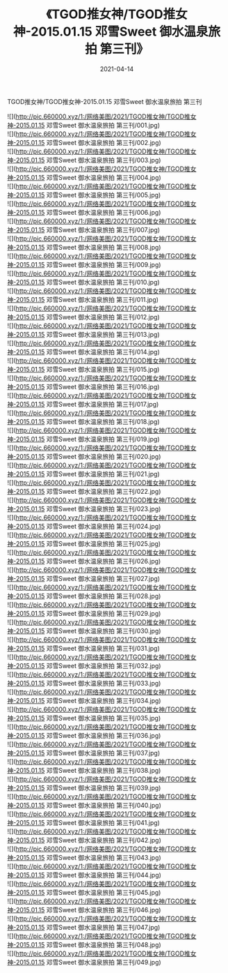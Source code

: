 ﻿---
layout: post
title:  《TGOD推女神/TGOD推女神-2015.01.15 邓雪Sweet 御水温泉旅拍 第三刊》
date:   2021-04-14
img: http://pic.660000.xyz/1:/网络美图/2021/TGOD推女神/TGOD推女神-2015.01.15 邓雪Sweet 御水温泉旅拍 第三刊/000.jpg
categories: [美女, 清纯, 唯美]
---

TGOD推女神/TGOD推女神-2015.01.15 邓雪Sweet 御水温泉旅拍 第三刊

 ![](http://pic.660000.xyz/1:/网络美图/2021/TGOD推女神/TGOD推女神-2015.01.15 邓雪Sweet 御水温泉旅拍 第三刊/001.jpg) <br>![](http://pic.660000.xyz/1:/网络美图/2021/TGOD推女神/TGOD推女神-2015.01.15 邓雪Sweet 御水温泉旅拍 第三刊/002.jpg) <br>![](http://pic.660000.xyz/1:/网络美图/2021/TGOD推女神/TGOD推女神-2015.01.15 邓雪Sweet 御水温泉旅拍 第三刊/003.jpg) <br>![](http://pic.660000.xyz/1:/网络美图/2021/TGOD推女神/TGOD推女神-2015.01.15 邓雪Sweet 御水温泉旅拍 第三刊/004.jpg) <br>![](http://pic.660000.xyz/1:/网络美图/2021/TGOD推女神/TGOD推女神-2015.01.15 邓雪Sweet 御水温泉旅拍 第三刊/005.jpg) <br>![](http://pic.660000.xyz/1:/网络美图/2021/TGOD推女神/TGOD推女神-2015.01.15 邓雪Sweet 御水温泉旅拍 第三刊/006.jpg) <br>![](http://pic.660000.xyz/1:/网络美图/2021/TGOD推女神/TGOD推女神-2015.01.15 邓雪Sweet 御水温泉旅拍 第三刊/007.jpg) <br>![](http://pic.660000.xyz/1:/网络美图/2021/TGOD推女神/TGOD推女神-2015.01.15 邓雪Sweet 御水温泉旅拍 第三刊/008.jpg) <br>![](http://pic.660000.xyz/1:/网络美图/2021/TGOD推女神/TGOD推女神-2015.01.15 邓雪Sweet 御水温泉旅拍 第三刊/009.jpg) <br>![](http://pic.660000.xyz/1:/网络美图/2021/TGOD推女神/TGOD推女神-2015.01.15 邓雪Sweet 御水温泉旅拍 第三刊/010.jpg) <br>![](http://pic.660000.xyz/1:/网络美图/2021/TGOD推女神/TGOD推女神-2015.01.15 邓雪Sweet 御水温泉旅拍 第三刊/011.jpg) <br>![](http://pic.660000.xyz/1:/网络美图/2021/TGOD推女神/TGOD推女神-2015.01.15 邓雪Sweet 御水温泉旅拍 第三刊/012.jpg) <br>![](http://pic.660000.xyz/1:/网络美图/2021/TGOD推女神/TGOD推女神-2015.01.15 邓雪Sweet 御水温泉旅拍 第三刊/013.jpg) <br>![](http://pic.660000.xyz/1:/网络美图/2021/TGOD推女神/TGOD推女神-2015.01.15 邓雪Sweet 御水温泉旅拍 第三刊/014.jpg) <br>![](http://pic.660000.xyz/1:/网络美图/2021/TGOD推女神/TGOD推女神-2015.01.15 邓雪Sweet 御水温泉旅拍 第三刊/015.jpg) <br>![](http://pic.660000.xyz/1:/网络美图/2021/TGOD推女神/TGOD推女神-2015.01.15 邓雪Sweet 御水温泉旅拍 第三刊/016.jpg) <br>![](http://pic.660000.xyz/1:/网络美图/2021/TGOD推女神/TGOD推女神-2015.01.15 邓雪Sweet 御水温泉旅拍 第三刊/017.jpg) <br>![](http://pic.660000.xyz/1:/网络美图/2021/TGOD推女神/TGOD推女神-2015.01.15 邓雪Sweet 御水温泉旅拍 第三刊/018.jpg) <br>![](http://pic.660000.xyz/1:/网络美图/2021/TGOD推女神/TGOD推女神-2015.01.15 邓雪Sweet 御水温泉旅拍 第三刊/019.jpg) <br>![](http://pic.660000.xyz/1:/网络美图/2021/TGOD推女神/TGOD推女神-2015.01.15 邓雪Sweet 御水温泉旅拍 第三刊/020.jpg) <br>![](http://pic.660000.xyz/1:/网络美图/2021/TGOD推女神/TGOD推女神-2015.01.15 邓雪Sweet 御水温泉旅拍 第三刊/021.jpg) <br>![](http://pic.660000.xyz/1:/网络美图/2021/TGOD推女神/TGOD推女神-2015.01.15 邓雪Sweet 御水温泉旅拍 第三刊/022.jpg) <br>![](http://pic.660000.xyz/1:/网络美图/2021/TGOD推女神/TGOD推女神-2015.01.15 邓雪Sweet 御水温泉旅拍 第三刊/023.jpg) <br>![](http://pic.660000.xyz/1:/网络美图/2021/TGOD推女神/TGOD推女神-2015.01.15 邓雪Sweet 御水温泉旅拍 第三刊/024.jpg) <br>![](http://pic.660000.xyz/1:/网络美图/2021/TGOD推女神/TGOD推女神-2015.01.15 邓雪Sweet 御水温泉旅拍 第三刊/025.jpg) <br>![](http://pic.660000.xyz/1:/网络美图/2021/TGOD推女神/TGOD推女神-2015.01.15 邓雪Sweet 御水温泉旅拍 第三刊/026.jpg) <br>![](http://pic.660000.xyz/1:/网络美图/2021/TGOD推女神/TGOD推女神-2015.01.15 邓雪Sweet 御水温泉旅拍 第三刊/027.jpg) <br>![](http://pic.660000.xyz/1:/网络美图/2021/TGOD推女神/TGOD推女神-2015.01.15 邓雪Sweet 御水温泉旅拍 第三刊/028.jpg) <br>![](http://pic.660000.xyz/1:/网络美图/2021/TGOD推女神/TGOD推女神-2015.01.15 邓雪Sweet 御水温泉旅拍 第三刊/029.jpg) <br>![](http://pic.660000.xyz/1:/网络美图/2021/TGOD推女神/TGOD推女神-2015.01.15 邓雪Sweet 御水温泉旅拍 第三刊/030.jpg) <br>![](http://pic.660000.xyz/1:/网络美图/2021/TGOD推女神/TGOD推女神-2015.01.15 邓雪Sweet 御水温泉旅拍 第三刊/031.jpg) <br>![](http://pic.660000.xyz/1:/网络美图/2021/TGOD推女神/TGOD推女神-2015.01.15 邓雪Sweet 御水温泉旅拍 第三刊/032.jpg) <br>![](http://pic.660000.xyz/1:/网络美图/2021/TGOD推女神/TGOD推女神-2015.01.15 邓雪Sweet 御水温泉旅拍 第三刊/033.jpg) <br>![](http://pic.660000.xyz/1:/网络美图/2021/TGOD推女神/TGOD推女神-2015.01.15 邓雪Sweet 御水温泉旅拍 第三刊/034.jpg) <br>![](http://pic.660000.xyz/1:/网络美图/2021/TGOD推女神/TGOD推女神-2015.01.15 邓雪Sweet 御水温泉旅拍 第三刊/035.jpg) <br>![](http://pic.660000.xyz/1:/网络美图/2021/TGOD推女神/TGOD推女神-2015.01.15 邓雪Sweet 御水温泉旅拍 第三刊/036.jpg) <br>![](http://pic.660000.xyz/1:/网络美图/2021/TGOD推女神/TGOD推女神-2015.01.15 邓雪Sweet 御水温泉旅拍 第三刊/037.jpg) <br>![](http://pic.660000.xyz/1:/网络美图/2021/TGOD推女神/TGOD推女神-2015.01.15 邓雪Sweet 御水温泉旅拍 第三刊/038.jpg) <br>![](http://pic.660000.xyz/1:/网络美图/2021/TGOD推女神/TGOD推女神-2015.01.15 邓雪Sweet 御水温泉旅拍 第三刊/039.jpg) <br>![](http://pic.660000.xyz/1:/网络美图/2021/TGOD推女神/TGOD推女神-2015.01.15 邓雪Sweet 御水温泉旅拍 第三刊/040.jpg) <br>![](http://pic.660000.xyz/1:/网络美图/2021/TGOD推女神/TGOD推女神-2015.01.15 邓雪Sweet 御水温泉旅拍 第三刊/041.jpg) <br>![](http://pic.660000.xyz/1:/网络美图/2021/TGOD推女神/TGOD推女神-2015.01.15 邓雪Sweet 御水温泉旅拍 第三刊/042.jpg) <br>![](http://pic.660000.xyz/1:/网络美图/2021/TGOD推女神/TGOD推女神-2015.01.15 邓雪Sweet 御水温泉旅拍 第三刊/043.jpg) <br>![](http://pic.660000.xyz/1:/网络美图/2021/TGOD推女神/TGOD推女神-2015.01.15 邓雪Sweet 御水温泉旅拍 第三刊/044.jpg) <br>![](http://pic.660000.xyz/1:/网络美图/2021/TGOD推女神/TGOD推女神-2015.01.15 邓雪Sweet 御水温泉旅拍 第三刊/045.jpg) <br>![](http://pic.660000.xyz/1:/网络美图/2021/TGOD推女神/TGOD推女神-2015.01.15 邓雪Sweet 御水温泉旅拍 第三刊/046.jpg) <br>![](http://pic.660000.xyz/1:/网络美图/2021/TGOD推女神/TGOD推女神-2015.01.15 邓雪Sweet 御水温泉旅拍 第三刊/047.jpg) <br>![](http://pic.660000.xyz/1:/网络美图/2021/TGOD推女神/TGOD推女神-2015.01.15 邓雪Sweet 御水温泉旅拍 第三刊/048.jpg) <br>![](http://pic.660000.xyz/1:/网络美图/2021/TGOD推女神/TGOD推女神-2015.01.15 邓雪Sweet 御水温泉旅拍 第三刊/049.jpg) <br>